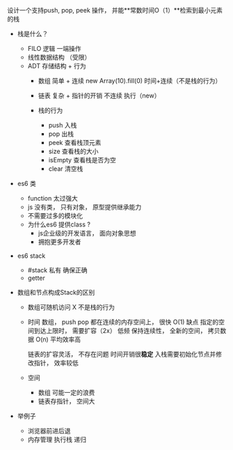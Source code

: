 设计一个支持push, pop, peek 操作， 并能**常数时间O（1）**检索到最小元素的栈

- 栈是什么？ 
  - FILO 逻辑  一端操作
  - 线性数据结构 （受限）
  - ADT 
    存储结构 + 行为
    - 数组  简单 + 连续  new Array(10).fill(0)  时间+连续（不是栈的行为）
    - 链表  复杂 + 指针的开销 不连续 执行（new）

    - 栈的行为
      - push  入栈
      - pop  出栈
      - peek  查看栈顶元素
      - size 查看栈的大小
      - isEmpty 查看栈是否为空
      - clear 清空栈

- es6 类
  - function 太过强大
  - js 没有类， 只有对象， 原型提供继承能力
  - 不需要过多的模块化 
  - 为什么es6 提供class  ? 
    - js企业级的开发语言， 面向对象思想
    - 拥抱更多开发者

- es6 stack
  - #stack 私有  确保正确
  - getter 

- 数组和节点构成Stack的区别
  - 数组可随机访问 X 不是栈的行为 
  - 时间
    数组， push pop 都在连续的内存空间上， 很快 O(1)
    缺点 指定的空间到达上限时， 需要扩容（2x） 低频
    保持连续性， 全新的空间， 拷贝数据 O(n) 平均效率高

    链表的扩容灵活， 不存在问题 时间开销很**稳定**
    入栈需要初始化节点并修改指针， 效率较低

  - 空间
    - 数组 可能一定的浪费
    - 链表存指针， 空间大

- 举例子
  - 浏览器前进后退 
  - 内存管理 执行栈  递归